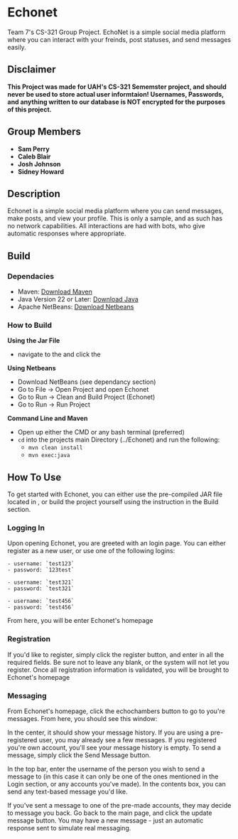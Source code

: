 
# Echonet

Team 7's CS-321 Group Project. EchoNet is a simple social media platform where you can interact with your freinds, post statuses, and send messages easily. 


## Disclaimer
**This Project was made for UAH's CS-321 Sememster project, and should never be used to store actual user informtaion! Usernames, Passwords, and anything written to our database is NOT encrypted for the purposes of this project.**

## Group Members
- **Sam Perry**
- **Caleb Blair**
- **Josh Johnson**
- **Sidney Howard**

## Description 
Echonet is a simple social media platform where you can send messages, make posts, and view your profile. This is only a sample, and as such has no network capabilities. All interactions are had with bots, who give automatic responses where appropriate. 
## Build

### Dependacies
- Maven: [Download Maven](https://maven.apache.org/download.cgi)
- Java Version 22 or Later: [Download Java](https://www.oracle.com/java/technologies/downloads/)
- Apache NetBeans: [Download Netbeans](https://netbeans.apache.org/front/main/download/)

### How to Build 

**Using the Jar File**
- navigate to the <insert path here> and click the <insert name of JAR here>

**Using Netbeans** 
- Download NetBeans (see dependancy section)
- Go to File -> Open Project and open Echonet 
- Go to Run -> Clean and Build Project (Echonet)
- Go to Run -> Run Project 

**Command Line and Maven** 
- Open up either the CMD or any bash terminal (preferred)
- `cd` into the projects main Directory (../Echonet) and run the following:
    - `mvn clean install`
    - `mvn exec:java` 


## How To Use

To get started with Echonet, you can either use the pre-compiled JAR file located in <insert JAR dir here>, or build the project yourself using the instruction in the Build section. 

### Logging In 
Upon opening Echonet, you are greeted with an login page. You can either register as a new user, or use one of the following logins:

    - username: `test123`
    - password: `123test` 

    - username: `test321`
    - password: `test321`

    - username: `test456`
    - password: `test456` 

From here, you will be enter Echonet's homepage 

### Registration 
If you'd like to register, simply click the register button, and enter in all the required fields. Be sure not to leave any blank, or the system will not let you register. Once all registration information is validated, you will be brought to Echonet's homepage 

### Messaging 
From Echonet's homepage, click the echochambers button to go to you're messages. From here, you should see this window: 

<insert pic here>

In the center, it should show your message history. If you are using a pre-registered user, you may already see a few messages. If you registered you're own account, you'll see your message history is empty. To send a message, simply click the Send Message button. 

<Insert the message composer pic>

In the top bar, enter the username of the person you wish to send a message to (in this case it can only be one of the ones mentioned in the Login section, or any accounts you've made). In the contents box, you can send any text-based message you'd like. 

If you've sent a message to one of the pre-made accounts, they may decide to message you back. Go back to the main page, and click the update message button. You may have a new message - just an automatic response sent to simulate real messaging. 

